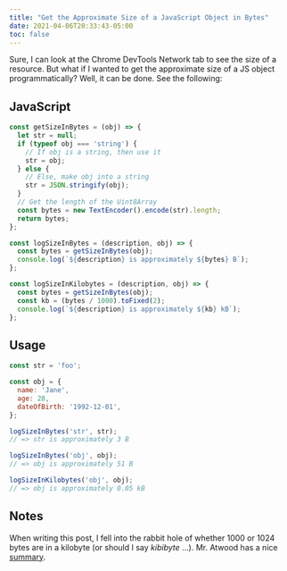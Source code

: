 ```yaml
---
title: "Get the Approximate Size of a JavaScript Object in Bytes"
date: 2021-04-06T20:33:43-05:00
toc: false
---
```


Sure, I can look at the Chrome DevTools Network tab to see the size of a resource. But what if I wanted to get the approximate size of a JS object programmatically? Well, it can be done. See the following:

## JavaScript

```js
const getSizeInBytes = (obj) => {
  let str = null;
  if (typeof obj === 'string') {
    // If obj is a string, then use it
    str = obj;
  } else {
    // Else, make obj into a string
    str = JSON.stringify(obj);
  }
  // Get the length of the Uint8Array
  const bytes = new TextEncoder().encode(str).length;
  return bytes;
};

const logSizeInBytes = (description, obj) => {
  const bytes = getSizeInBytes(obj);
  console.log(`${description} is approximately ${bytes} B`);
};

const logSizeInKilobytes = (description, obj) => {
  const bytes = getSizeInBytes(obj);
  const kb = (bytes / 1000).toFixed(2);
  console.log(`${description} is approximately ${kb} kB`);
};
```

## Usage

```js
const str = 'foo';

const obj = {
  name: 'Jane',
  age: 28,
  dateOfBirth: '1992-12-01',
};

logSizeInBytes('str', str);
// => str is approximately 3 B

logSizeInBytes('obj', obj);
// => obj is approximately 51 B

logSizeInKilobytes('obj', obj);
// => obj is approximately 0.05 kB
```

## Notes

When writing this post, I fell into the rabbit hole of whether 1000 or 1024 bytes are in a kilobyte (or should I say _kibibyte_ ...). Mr. Atwood has a nice [summary](https://blog.codinghorror.com/gigabyte-decimal-vs-binary/).
